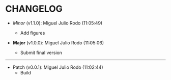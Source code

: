 # CHANGELOG

- *Minor* (v1.1.0): Miguel Julio Rodo (11:05:49)
  - Add figures

- **Major** (v1.0.0): Miguel Julio Rodo (11:05:06)
  - Submit final version

___

- Patch (v0.0.1): Miguel Julio Rodo (11:02:44)
  - Build

